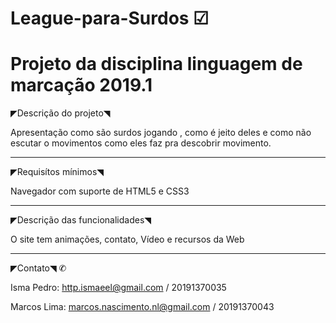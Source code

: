 # League-para-Surdos ☑
# Projeto da disciplina linguagem de marcação 2019.1 

◤Descrição do projeto◥

Apresentação como são surdos jogando , como é jeito deles e como não escutar o movimentos como eles faz pra descobrir movimento.


-------------------------------------------------------------------------------------------------------------------------------------

◤Requisítos mínimos◥

Navegador com suporte de HTML5 e CSS3

-------------------------------------------------------------------------------------------------------------------------------------

◤Descrição das funcionalidades◥

O site tem animações, contato, Vídeo e recursos da Web

-------------------------------------------------------------------------------------------------------------------------------------

◤Contato◥ ✆

Isma Pedro: http.ismaeel@gmail.com             /  20191370035

Marcos Lima: marcos.nascimento.nl@gmail.com   /   20191370043
